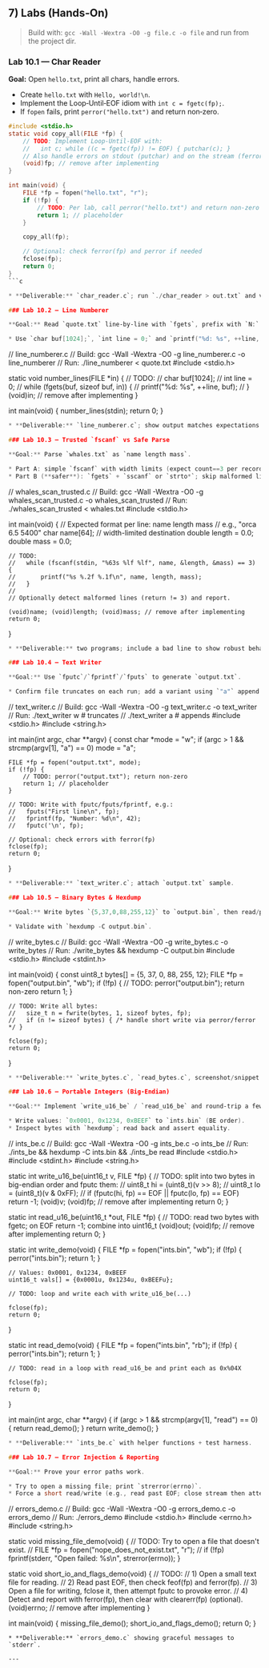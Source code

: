 
## 7) Labs (Hands‑On)

> Build with: `gcc -Wall -Wextra -O0 -g file.c -o file` and run from the project dir.

### Lab 10.1 — Char Reader

**Goal:** Open `hello.txt`, print all chars, handle errors.

* Create `hello.txt` with `Hello, world!\n`.
* Implement the Loop‑Until‑EOF idiom with `int c = fgetc(fp);`.
* If `fopen` fails, print `perror("hello.txt")` and return non‑zero.




```c
#include <stdio.h>
static void copy_all(FILE *fp) {
    // TODO: Implement Loop-Until-EOF with:
    //   int c; while ((c = fgetc(fp)) != EOF) { putchar(c); }
    // Also handle errors on stdout (putchar) and on the stream (ferror(fp)).
    (void)fp; // remove after implementing
}

int main(void) {
    FILE *fp = fopen("hello.txt", "r");
    if (!fp) {
        // TODO: Per lab, call perror("hello.txt") and return non-zero
        return 1; // placeholder
    }

    copy_all(fp);

    // Optional: check ferror(fp) and perror if needed
    fclose(fp);
    return 0;
}
```c

* **Deliverable:** `char_reader.c`; run `./char_reader > out.txt` and verify `out.txt` contents.

### Lab 10.2 — Line Numberer

**Goal:** Read `quote.txt` line‑by‑line with `fgets`, prefix with `N:`.

* Use `char buf[1024];`, `int line = 0;` and `printf("%d: %s", ++line, buf);`.
```
// line_numberer.c
// Build: gcc -Wall -Wextra -O0 -g line_numberer.c -o line_numberer
// Run:   ./line_numberer < quote.txt
#include <stdio.h>

static void number_lines(FILE *in) {
    // TODO:
    //   char buf[1024];
    //   int line = 0;
    //   while (fgets(buf, sizeof buf, in)) {
    //       printf("%d: %s", ++line, buf);
    //   }
    (void)in; // remove after implementing
}

int main(void) {
    number_lines(stdin);
    return 0;
}

```c
* **Deliverable:** `line_numberer.c`; show output matches expectations.

### Lab 10.3 — Trusted `fscanf` vs Safe Parse

**Goal:** Parse `whales.txt` as `name length mass`.

* Part A: simple `fscanf` with width limits (expect count==3 per record).
* Part B (**safer**): `fgets` + `sscanf` or `strto*`; skip malformed lines.
```
// whales_scan_trusted.c
// Build: gcc -Wall -Wextra -O0 -g whales_scan_trusted.c -o whales_scan_trusted
// Run:   ./whales_scan_trusted < whales.txt
#include <stdio.h>

int main(void) {
    // Expected format per line: name length mass
    // e.g., "orca 6.5 5400"
    char name[64];       // width-limited destination
    double length = 0.0;
    double mass = 0.0;

    // TODO:
    //   while (fscanf(stdin, "%63s %lf %lf", name, &length, &mass) == 3) {
    //       printf("%s %.2f %.1f\n", name, length, mass);
    //   }
    //
    // Optionally detect malformed lines (return != 3) and report.

    (void)name; (void)length; (void)mass; // remove after implementing
    return 0;
}

```c
* **Deliverable:** two programs; include a bad line to show robust behavior.

### Lab 10.4 — Text Writer

**Goal:** Use `fputc`/`fprintf`/`fputs` to generate `output.txt`.

* Confirm file truncates on each run; add a variant using `"a"` append.
```
// text_writer.c
// Build: gcc -Wall -Wextra -O0 -g text_writer.c -o text_writer
// Run:   ./text_writer w   # truncates
//        ./text_writer a   # appends
#include <stdio.h>
#include <string.h>

int main(int argc, char **argv) {
    const char *mode = "w";
    if (argc > 1 && strcmp(argv[1], "a") == 0) mode = "a";

    FILE *fp = fopen("output.txt", mode);
    if (!fp) {
        // TODO: perror("output.txt"); return non-zero
        return 1; // placeholder
    }

    // TODO: Write with fputc/fputs/fprintf, e.g.:
    //   fputs("First line\n", fp);
    //   fprintf(fp, "Number: %d\n", 42);
    //   fputc('\n', fp);

    // Optional: check errors with ferror(fp)
    fclose(fp);
    return 0;
}

```c
* **Deliverable:** `text_writer.c`; attach `output.txt` sample.

### Lab 10.5 — Binary Bytes & Hexdump

**Goal:** Write bytes `{5,37,0,88,255,12}` to `output.bin`, then read/print them.

* Validate with `hexdump -C output.bin`.
```
// write_bytes.c
// Build: gcc -Wall -Wextra -O0 -g write_bytes.c -o write_bytes
// Run:   ./write_bytes && hexdump -C output.bin
#include <stdio.h>
#include <stdint.h>

int main(void) {
    const uint8_t bytes[] = {5, 37, 0, 88, 255, 12};
    FILE *fp = fopen("output.bin", "wb");
    if (!fp) {
        // TODO: perror("output.bin"); return non-zero
        return 1;
    }

    // TODO: Write all bytes:
    //   size_t n = fwrite(bytes, 1, sizeof bytes, fp);
    //   if (n != sizeof bytes) { /* handle short write via perror/ferror */ }

    fclose(fp);
    return 0;
}

```c
* **Deliverable:** `write_bytes.c`, `read_bytes.c`, screenshot/snippet of hexdump.

### Lab 10.6 — Portable Integers (Big‑Endian)

**Goal:** Implement `write_u16_be` / `read_u16_be` and round‑trip a few values.

* Write values: `0x0001, 0x1234, 0xBEEF` to `ints.bin` (BE order).
* Inspect bytes with `hexdump`; read back and assert equality.

```
// ints_be.c
// Build: gcc -Wall -Wextra -O0 -g ints_be.c -o ints_be
// Run:   ./ints_be && hexdump -C ints.bin && ./ints_be read
#include <stdio.h>
#include <stdint.h>
#include <string.h>

static int write_u16_be(uint16_t v, FILE *fp) {
    // TODO: split into two bytes in big-endian order and fputc them:
    //   uint8_t hi = (uint8_t)(v >> 8);
    //   uint8_t lo = (uint8_t)(v & 0xFF);
    //   if (fputc(hi, fp) == EOF || fputc(lo, fp) == EOF) return -1;
    (void)v; (void)fp; // remove after implementing
    return 0;
}

static int read_u16_be(uint16_t *out, FILE *fp) {
    // TODO: read two bytes with fgetc; on EOF return -1; combine into uint16_t
    (void)out; (void)fp; // remove after implementing
    return 0;
}

static int write_demo(void) {
    FILE *fp = fopen("ints.bin", "wb");
    if (!fp) { perror("ints.bin"); return 1; }

    // Values: 0x0001, 0x1234, 0xBEEF
    uint16_t vals[] = {0x0001u, 0x1234u, 0xBEEFu};

    // TODO: loop and write each with write_u16_be(...)

    fclose(fp);
    return 0;
}

static int read_demo(void) {
    FILE *fp = fopen("ints.bin", "rb");
    if (!fp) { perror("ints.bin"); return 1; }

    // TODO: read in a loop with read_u16_be and print each as 0x%04X

    fclose(fp);
    return 0;
}

int main(int argc, char **argv) {
    if (argc > 1 && strcmp(argv[1], "read") == 0) {
        return read_demo();
    }
    return write_demo();
}

```c
* **Deliverable:** `ints_be.c` with helper functions + test harness.

### Lab 10.7 — Error Injection & Reporting

**Goal:** Prove your error paths work.

* Try to open a missing file; print `strerror(errno)`.
* Force a short read/write (e.g., read past EOF; close stream then attempt I/O) and report via `ferror`/`feof`.
```
// errors_demo.c
// Build: gcc -Wall -Wextra -O0 -g errors_demo.c -o errors_demo
// Run:   ./errors_demo
#include <stdio.h>
#include <errno.h>
#include <string.h>

static void missing_file_demo(void) {
    // TODO: Try to open a file that doesn't exist.
    //   FILE *fp = fopen("nope_does_not_exist.txt", "r");
    //   if (!fp) fprintf(stderr, "Open failed: %s\n", strerror(errno));
}

static void short_io_and_flags_demo(void) {
    // TODO:
    // 1) Open a small text file for reading.
    // 2) Read past EOF, then check feof(fp) and ferror(fp).
    // 3) Open a file for writing, fclose it, then attempt fputc to provoke error.
    // 4) Detect and report with ferror(fp), then clear with clearerr(fp) (optional).
    (void)errno; // remove after implementing
}

int main(void) {
    missing_file_demo();
    short_io_and_flags_demo();
    return 0;
}

```
* **Deliverable:** `errors_demo.c` showing graceful messages to `stderr`.

---